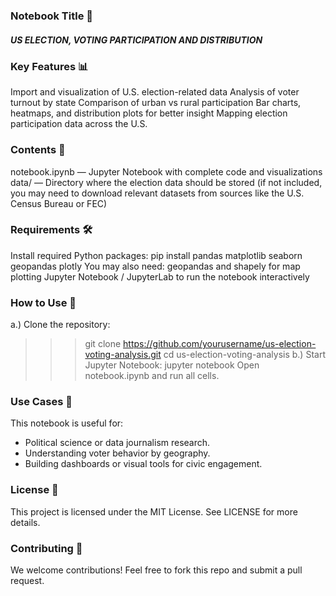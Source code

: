 ### Notebook Title 📘
##### US ELECTION, VOTING PARTICIPATION AND DISTRIBUTION

### Key Features 📊 
Import and visualization of U.S. election-related data
Analysis of voter turnout by state
Comparison of urban vs rural participation
Bar charts, heatmaps, and distribution plots for better insight
Mapping election participation data across the U.S.
### Contents 📂
notebook.ipynb — Jupyter Notebook with complete code and visualizations
data/ — Directory where the election data should be stored (if not included, you may need to download relevant datasets from sources like the U.S. Census Bureau or FEC)
### Requirements 🛠️
Install required Python packages:
pip install pandas matplotlib seaborn geopandas plotly
You may also need:
   geopandas and shapely for map plotting
   Jupyter Notebook / JupyterLab to run the notebook interactively
### How to Use 🚀
a.) Clone the repository:
>>> git clone https://github.com/yourusername/us-election-voting-analysis.git
>>> cd us-election-voting-analysis
b.) Start Jupyter Notebook:
>>> jupyter notebook
Open notebook.ipynb and run all cells.
### Use Cases 📌
This notebook is useful for:
- Political science or data journalism research.
- Understanding voter behavior by geography.
- Building dashboards or visual tools for civic engagement.
### License 📎
This project is licensed under the MIT License. See LICENSE for more details.
### Contributing 🤝
We welcome contributions! Feel free to fork this repo and submit a pull request. 
 


